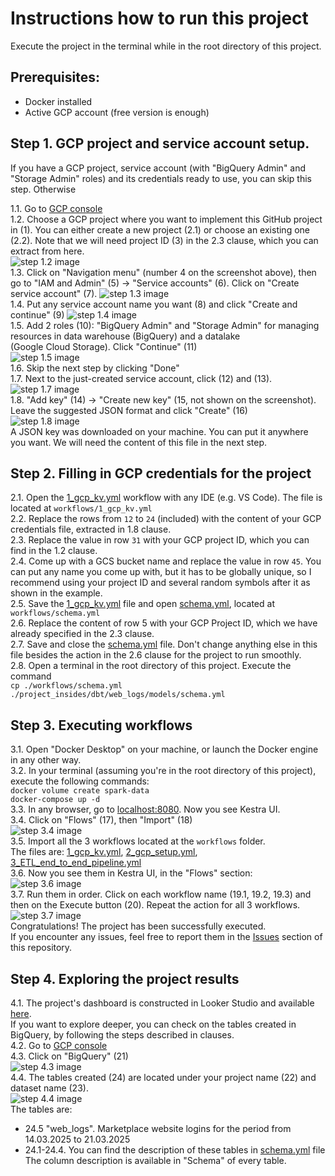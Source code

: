 # Instructions how to run this project
Execute the project in the terminal while in the root directory of this project.


## Prerequisites:
- Docker installed
- Active GCP account (free version is enough)



## Step 1. GCP project and service account setup.

If you have a GCP project, service account (with "BigQuery Admin" and "Storage Admin" roles) and its credentials ready to use, you can skip this step. Otherwise

1.1. Go to [GCP console](https://console.cloud.google.com/) \
1.2. Choose a GCP project where you want to implement this GitHub project in (1). You can either create a new project (2.1) or choose an existing one (2.2). Note that we will need project ID (3) in the 2.3 clause, which you can extract from here. \
   ![step 1.2 image](https://i.imgur.com/TEaJC5Q.jpeg) \
1.3. Click on "Navigation menu" (number 4 on the screenshot above), then go to "IAM and Admin" (5) -> "Service accounts" (6). Click on "Create service account" (7).
   ![step 1.3 image](https://i.imgur.com/s1CUgcm.jpeg) \
1.4. Put any service account name you want (8) and click "Create and continue" (9)
   ![step 1.4 image](https://i.imgur.com/lIcaYky.jpeg) \
1.5. Add 2 roles (10): "BigQuery Admin" and "Storage Admin" for managing resources in data warehouse (BigQuery) and a datalake \
   (Google Cloud Storage). Click "Continue" (11) \
   ![step 1.5 image](https://i.imgur.com/dgIStzE.jpeg) \
1.6. Skip the next step by clicking "Done" \
1.7. Next to the just-created service account, click (12) and (13). \
   ![step 1.7 image](https://i.imgur.com/FOe6HK9.jpeg) \
1.8. "Add key" (14) -> "Create new key" (15, not shown on the screenshot). Leave the suggested JSON format and click "Create" (16) \
   ![step 1.8 image](https://i.imgur.com/xoaDHSv.jpeg) \
   A JSON key was downloaded on your machine. You can put it anywhere you want. We will need the content of this file in the next step.


## Step 2. Filling in GCP credentials for the project
2.1. Open the [1_gcp_kv.yml](workflows/1_gcp_kv.yml) workflow with any IDE (e.g. VS Code). The file is located at `workflows/1_gcp_kv.yml` \
2.2. Replace the rows from `12` to `24` (included) with the content of your GCP credentials file, extracted in 1.8 clause. \
2.3. Replace the value in row `31` with your GCP project ID, which you can find in the 1.2 clause. \
2.4. Come up with a GCS bucket name and replace the value in row `45`. You can put any name you come up with, but it has to be globally unique, so I recommend using your project ID and several random symbols after it as shown in the example. \
2.5. Save the [1_gcp_kv.yml](workflows/1_gcp_kv.yml) file and open [schema.yml](workflows/schema.yml), located at `workflows/schema.yml` \
2.6. Replace the content of row 5 with your GCP Project ID, which we have already specified in the 2.3 clause. \
2.7. Save and close the [schema.yml](workflows/schema.yml) file. Don't change anything else in this file besides the action in the 2.6 clause for the project to run smoothly. \
2.8. Open a terminal in the root directory of this project. Execute the command \
      `cp ./workflows/schema.yml ./project_insides/dbt/web_logs/models/schema.yml` 


## Step 3. Executing workflows
3.1. Open "Docker Desktop" on your machine, or launch the Docker engine in any other way. \
3.2. In your terminal (assuming you're in the root directory of this project), execute the following commands: \
   `docker volume create spark-data` \
   `docker-compose up -d` \
3.3. In any browser, go to [localhost:8080](http://localhost:8080/). Now you see Kestra UI. \
3.4. Click on "Flows" (17), then "Import" (18) \
   ![step 3.4 image](https://i.imgur.com/tpQwtwM.jpeg) \
3.5. Import all the 3 workflows located at the `workflows` folder. \
     The files are: [1_gcp_kv.yml](workflows/1_gcp_kv.yml), [2_gcp_setup.yml](workflows/2_gcp_setup.yml), [3_ETL_end_to_end_pipeline.yml](workflows/3_ETL_end_to_end_pipeline.yml) \
3.6. Now you see them in Kestra UI, in the "Flows" section: \
   ![step 3.6 image](https://i.imgur.com/ips8dKz.jpeg) \
3.7. Run them in order. Click on each workflow name (19.1, 19.2, 19.3) and then on the Execute button (20). Repeat the action for all 3 workflows. \
   ![step 3.7 image](https://i.imgur.com/zCXZzq4.jpeg) \
   Congratulations! The project has been successfully executed. \
   If you encounter any issues, feel free to report them in the [Issues](https://github.com/Hexagon9099/website_logs/issues) section of this repository.


## Step 4. Exploring the project results 
4.1. The project's dashboard is constructed in Looker Studio and available [here](https://lookerstudio.google.com/s/quHfV4HKzzA). \
   If you want to explore deeper, you can check on the tables created in BigQuery, by following the steps described in  clauses. \
4.2. Go to [GCP console](https://console.cloud.google.com/) \
4.3. Click on "BigQuery" (21) \
   ![step 4.3 image](https://i.imgur.com/fUHn65J.jpeg) \
4.4. The tables created (24) are located under your project name (22) and dataset name (23). \
   ![step 4.4 image](https://i.imgur.com/MyKyVcl.jpeg) \
 The tables are:
 - 24.5 "web_logs". Marketplace website logins for the period from 14.03.2025 to 21.03.2025
 - 24.1-24.4. You can find the description of these tables in [schema.yml](workflows/schema.yml) file \
 The column description is available in "Schema" of every table.

   

